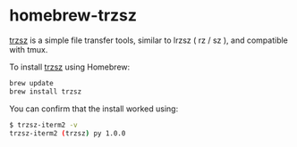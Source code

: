 # homebrew-trzsz

[trzsz](https://trzsz.github.io/) is a simple file transfer tools, similar to lrzsz ( rz / sz ), and compatible with tmux.


To install [trzsz](https://github.com/trzsz/trzsz) using Homebrew:
```sh
brew update
brew install trzsz
```

You can confirm that the install worked using:
```sh
$ trzsz-iterm2 -v
trzsz-iterm2 (trzsz) py 1.0.0
```
